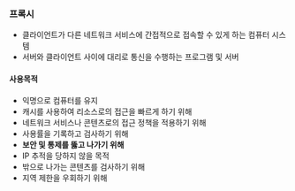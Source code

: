 ### 프록시

- 클라이언트가 다른 네트워크 서비스에 간접적으로 접속할 수 있게 하는 컴퓨터 시스템
- 서버와 클라이언트 사이에 대리로 통신을 수행하는 프로그램 및 서버



#### 사용목적

- 익명으로 컴퓨터를 유지
- 캐시를 사용하여 리소스로의 접근을 빠르게 하기 위해
- 네트워크 서비스나 콘텐츠로의 접근 정책을 적용하기 위해
- 사용률을 기록하고 검사하기 위해
- **보안 및 통제를 뚫고 나가기 위해**
- IP 추적을 당하지 않을 목적
- 밖으로 나가는 콘텐츠를 검사하기 위해
- 지역 제한을 우회하기 위해